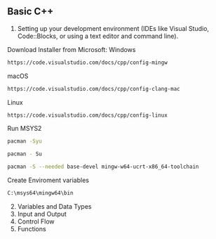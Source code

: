 ## Basic C++
1. Setting up your development environment (IDEs like Visual Studio, Code::Blocks, or using a text editor and command line).
   
Download Installer from Microsoft:
Windows
```bash
https://code.visualstudio.com/docs/cpp/config-mingw
```
macOS
```bash
https://code.visualstudio.com/docs/cpp/config-clang-mac
```
Linux
```bash
https://code.visualstudio.com/docs/cpp/config-linux
```

Run MSYS2 

```bash
pacman -Syu
```
```bash
pacman - Su
```
```bash
pacman -S --needed base-devel mingw-w64-ucrt-x86_64-toolchain
```

Create Enviroment variables
```bash
C:\msys64\mingw64\bin
```

2. Variables and Data Types
3. Input and Output
4. Control Flow
5. Functions
